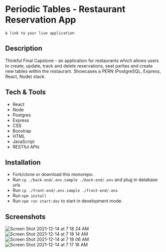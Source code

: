 # Periodic Tables - Restaurant Reservation App

    A link to your live application

## Description

Thinkful Final Capstone - an application for restaurants which allows users to create, update, track and delete reservations, seat parties and create new tables within the restaurant. Showcases a PERN (PostgreSQL, Express, React, Node) stack. 

## Tech & Tools
- React
- Node
- Postgres
- Express
- CSS
- Boostrap
- HTML
- JavaScript
- RESTful APIs

## Installation
- Fork/clone or download this monorepo.
- Run `cp ./back-end/.env.sample ./back-end/.env` and plug in database urls
- Run `cp ./front-end/.env.sample ./front-end/.env`
- Run `npm install`
- Run `npm run start:dev` to start in development mode.

## Screenshots

![Screen Shot 2021-12-14 at 7 18 24 AM](https://user-images.githubusercontent.com/86076004/146026340-3aee234f-e536-45a0-ade8-f4d25b82ae4c.png)
![Screen Shot 2021-12-14 at 7 18 14 AM](https://user-images.githubusercontent.com/86076004/146026345-98c1178b-fe79-4146-a981-0fbcf8cc7a85.png)
![Screen Shot 2021-12-14 at 7 18 06 AM](https://user-images.githubusercontent.com/86076004/146026353-6e74378a-aaeb-4f7a-b3e4-4cc8170e7638.png)
![Screen Shot 2021-12-14 at 7 17 16 AM](https://user-images.githubusercontent.com/86076004/146026358-c1f3e20c-faa9-4b23-adc7-145d556a06d0.png)
    